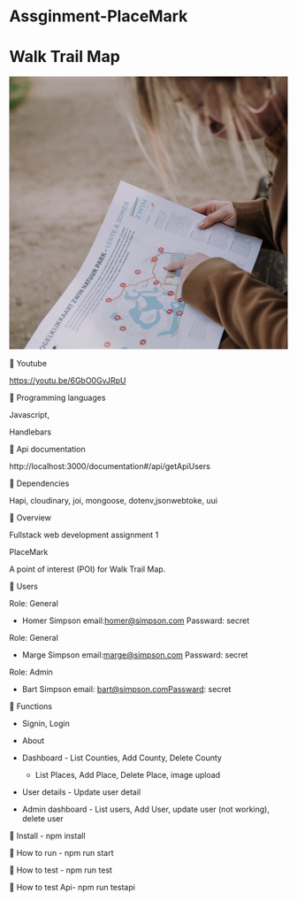 # Assginment-PlaceMark
# Walk Trail Map

![Alt text](public/images/map0.jpg)

🧚 Youtube

https://youtu.be/6GbO0GvJRpU

🧚 Programming languages

Javascript,

Handlebars

🧚 Api documentation

http://localhost:3000/documentation#/api/getApiUsers
 
🧚 Dependencies

Hapi, cloudinary, joi, mongoose, dotenv,jsonwebtoke, uui

🌱 Overview

Fullstack web development assignment 1

PlaceMark

A point of interest (POI) for Walk Trail Map.

🌱 Users

Role: General

- Homer Simpson	email:homer@simpson.com Passward: secret

Role: General 

- Marge	Simpson	email:marge@simpson.com	Passward: secret

Role: Admin 

- Bart Simpson email: bart@simpson.comPassward: secret

🌱 Functions

- Signin, Login

- About

- Dashboard - List Counties, Add County, Delete County

  - List Places, Add Place, Delete Place, image upload

- User details - Update user detail
    
- Admin dashboard - List users, Add User, update user (not working), delete user


🌱 Install - npm install

🌱 How to run - npm run start

🌱 How to test - npm run test

🌱 How to test Api- npm run testapi